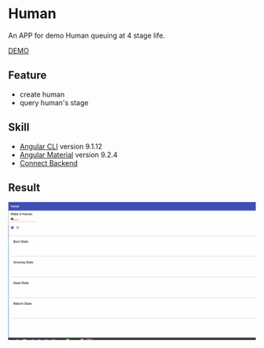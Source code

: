 # Human

An APP for demo Human queuing at 4 stage life.

[DEMO](https://moonyan.github.io/Human)

## Feature

- create human
- query human's stage

## Skill
- [Angular CLI](https://github.com/angular/angular-cli/tree/9.1.x) version 9.1.12
- [Angular Material](https://v9.material.angular.io/) version 9.2.4
- [Connect Backend](https://github.com/MOONYAN/human-backend)

## Result
![](/demo/human-cycle.gif)
